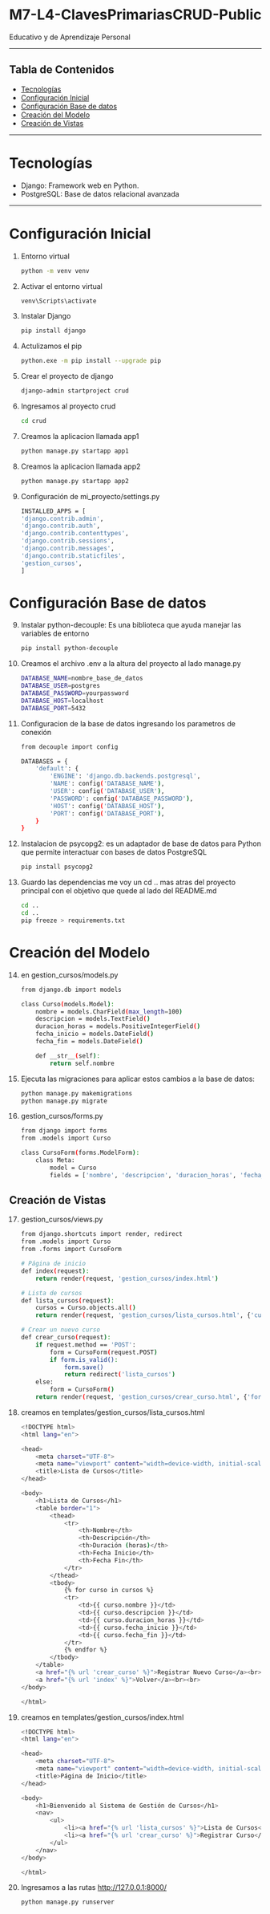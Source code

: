 # M7-L4-ClavesPrimariasCRUD-Public
Educativo y de Aprendizaje Personal


---
## Tabla de Contenidos
- [Tecnologías](#Tecnologías)
- [Configuración Inicial](#configuración-Inicial)
- [Configuración Base de datos](#configuración-Base-de-datos)
- [Creación del Modelo](#creación-del-modelo)
- [Creación de Vistas](#creación-de-vistas)

---
# Tecnologías
- Django: Framework web en Python.
- PostgreSQL: Base de datos relacional avanzada 
--- 
# Configuración Inicial 
1. Entorno virtual 
    ```bash 
    python -m venv venv

2. Activar el entorno virtual
    ```bash 
    venv\Scripts\activate

3. Instalar Django
    ```bash 
    pip install django 

4. Actulizamos el pip 
    ```bash
    python.exe -m pip install --upgrade pip

5. Crear el proyecto de django
    ```bash 
    django-admin startproject crud

6. Ingresamos al proyecto crud
    ```bash 
    cd crud

7. Creamos la aplicacion llamada app1
    ```bash     
    python manage.py startapp app1

8. Creamos la aplicacion llamada app2
    ```bash     
    python manage.py startapp app2

9. Configuración de mi_proyecto/settings.py 
    ```bash 
    INSTALLED_APPS = [
    'django.contrib.admin',
    'django.contrib.auth',
    'django.contrib.contenttypes',
    'django.contrib.sessions',
    'django.contrib.messages',
    'django.contrib.staticfiles',
    'gestion_cursos',
    ]

# Configuración Base de datos
9. Instalar python-decouple: Es una biblioteca que ayuda manejar las variables de entorno 
    ```bash
    pip install python-decouple

10. Creamos el archivo .env a la altura del proyecto al lado manage.py 
    ```bash
    DATABASE_NAME=nombre_base_de_datos
    DATABASE_USER=postgres
    DATABASE_PASSWORD=yourpassword
    DATABASE_HOST=localhost
    DATABASE_PORT=5432

11. Configuracion de la base de datos ingresando los parametros de conexión 
    ```bash
    from decouple import config

    DATABASES = {
        'default': {
            'ENGINE': 'django.db.backends.postgresql',
            'NAME': config('DATABASE_NAME'),
            'USER': config('DATABASE_USER'),
            'PASSWORD': config('DATABASE_PASSWORD'),
            'HOST': config('DATABASE_HOST'),
            'PORT': config('DATABASE_PORT'),
        }
    }
12. Instalacion de psycopg2: es un adaptador de base de datos para Python que permite interactuar con bases de datos PostgreSQL
    ```bash
    pip install psycopg2 

13. Guardo las dependencias me voy un cd .. mas atras del proyecto principal con el objetivo que quede al lado del README.md
    ```bash
    cd ..
    cd ..
    pip freeze > requirements.txt

# Creación del Modelo 

14. en gestion_cursos/models.py
    ```bash
    from django.db import models

    class Curso(models.Model):
        nombre = models.CharField(max_length=100)
        descripcion = models.TextField()
        duracion_horas = models.PositiveIntegerField()
        fecha_inicio = models.DateField()
        fecha_fin = models.DateField()

        def __str__(self):
            return self.nombre


15. Ejecuta las migraciones para aplicar estos cambios a la base de datos:
    ```bash 
    python manage.py makemigrations
    python manage.py migrate

16. gestion_cursos/forms.py
    ```bash 
    from django import forms
    from .models import Curso

    class CursoForm(forms.ModelForm):
        class Meta:
            model = Curso
            fields = ['nombre', 'descripcion', 'duracion_horas', 'fecha_inicio', 'fecha_fin']

## Creación de Vistas
17. gestion_cursos/views.py 
    ```bash 
    from django.shortcuts import render, redirect
    from .models import Curso
    from .forms import CursoForm

    # Página de inicio
    def index(request):
        return render(request, 'gestion_cursos/index.html')

    # Lista de cursos
    def lista_cursos(request):
        cursos = Curso.objects.all()
        return render(request, 'gestion_cursos/lista_cursos.html', {'cursos': cursos})

    # Crear un nuevo curso
    def crear_curso(request):
        if request.method == 'POST':
            form = CursoForm(request.POST)
            if form.is_valid():
                form.save()
                return redirect('lista_cursos')
        else:
            form = CursoForm()
        return render(request, 'gestion_cursos/crear_curso.html', {'form': form})

18. creamos en templates/gestion_cursos/lista_cursos.html 
    ```bash 
    <!DOCTYPE html>
    <html lang="en">

    <head>
        <meta charset="UTF-8">
        <meta name="viewport" content="width=device-width, initial-scale=1.0">
        <title>Lista de Cursos</title>
    </head>

    <body>
        <h1>Lista de Cursos</h1>
        <table border="1">
            <thead>
                <tr>
                    <th>Nombre</th>
                    <th>Descripción</th>
                    <th>Duración (horas)</th>
                    <th>Fecha Inicio</th>
                    <th>Fecha Fin</th>
                </tr>
            </thead>
            <tbody>
                {% for curso in cursos %}
                <tr>
                    <td>{{ curso.nombre }}</td>
                    <td>{{ curso.descripcion }}</td>
                    <td>{{ curso.duracion_horas }}</td>
                    <td>{{ curso.fecha_inicio }}</td>
                    <td>{{ curso.fecha_fin }}</td>
                </tr>
                {% endfor %}
            </tbody>
        </table>
        <a href="{% url 'crear_curso' %}">Registrar Nuevo Curso</a><br><br>
        <a href="{% url 'index' %}">Volver</a><br><br>
    </body>

    </html>
19. creamos en templates/gestion_cursos/index.html 
    ```bash 
    <!DOCTYPE html>
    <html lang="en">

    <head>
        <meta charset="UTF-8">
        <meta name="viewport" content="width=device-width, initial-scale=1.0">
        <title>Página de Inicio</title>
    </head>

    <body>
        <h1>Bienvenido al Sistema de Gestión de Cursos</h1>
        <nav>
            <ul>
                <li><a href="{% url 'lista_cursos' %}">Lista de Cursos</a></li>
                <li><a href="{% url 'crear_curso' %}">Registrar Curso</a></li>
            </ul>
        </nav>
    </body>

    </html>

20. Ingresamos a las rutas http://127.0.0.1:8000/

    ```bash 
    python manage.py runserver
